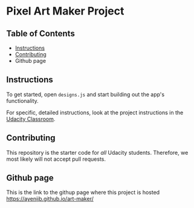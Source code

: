 # Pixel Art Maker Project

## Table of Contents

* [Instructions](#instructions)
* [Contributing](#contributing)
* Github page

## Instructions

To get started, open `designs.js` and start building out the app's functionality.

For specific, detailed instructions, look at the project instructions in the [Udacity Classroom](https://classroom.udacity.com/me).

## Contributing

This repository is the starter code for _all_ Udacity students. Therefore, we most likely will not accept pull requests.

## Github page

This is the link to the githup page where this project is hosted
https://ayenijb.github.io/art-maker/
